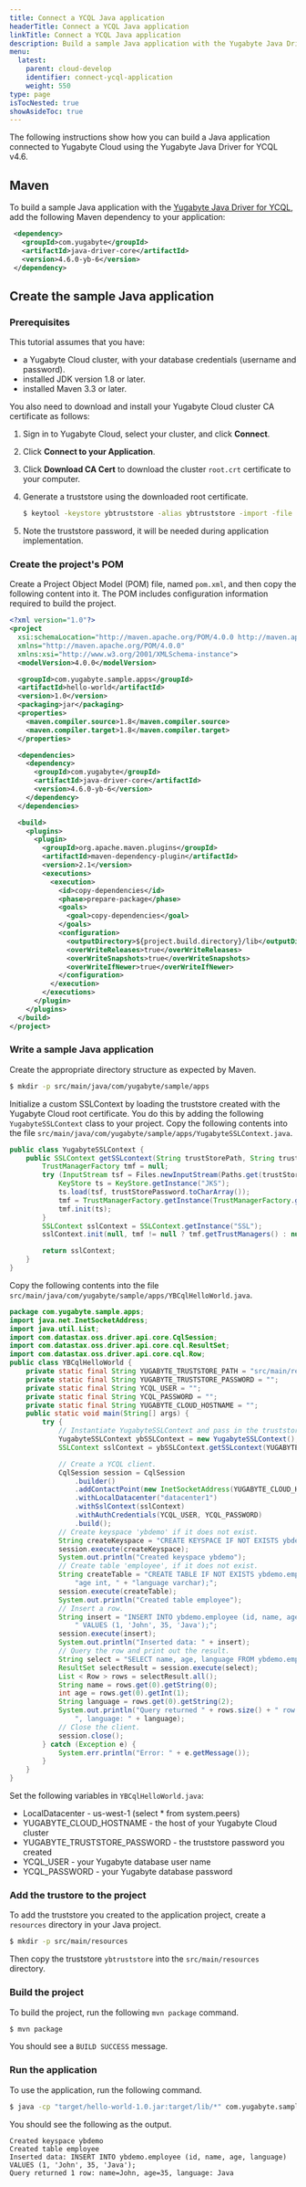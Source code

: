 ```yaml
---
title: Connect a YCQL Java application
headerTitle: Connect a YCQL Java application
linkTitle: Connect a YCQL Java application
description: Build a sample Java application with the Yugabyte Java Driver for YCQL v4.6.
menu:
  latest:
    parent: cloud-develop
    identifier: connect-ycql-application
    weight: 550
type: page
isTocNested: true
showAsideToc: true
---
```


The following instructions show how you can build a Java application connected to Yugabyte Cloud using the Yugabyte Java Driver for YCQL v4.6.

## Maven

To build a sample Java application with the [Yugabyte Java Driver for YCQL](https://github.com/yugabyte/cassandra-java-driver), add the following Maven dependency to your application:

```xml
 <dependency>
   <groupId>com.yugabyte</groupId>
   <artifactId>java-driver-core</artifactId>
   <version>4.6.0-yb-6</version>
 </dependency>
```

## Create the sample Java application

### Prerequisites

This tutorial assumes that you have:

- a Yugabyte Cloud cluster, with your database credentials (username and password).
- installed JDK version 1.8 or later.
- installed Maven 3.3 or later.

You also need to download and install your Yugabyte Cloud cluster CA certificate as follows:

1. Sign in to Yugabyte Cloud, select your cluster, and click **Connect**.

1. Click **Connect to your Application**.

1. Click **Download CA Cert** to download the cluster `root.crt` certificate to your computer.

1. Generate a truststore using the downloaded root certificate.

    ```sh
    $ keytool -keystore ybtruststore -alias ybtruststore -import -file root.crt
    ```

1. Note the truststore password, it will be needed during application implementation.

### Create the project's POM

Create a Project Object Model (POM) file, named `pom.xml`, and then copy the following content into it. The POM includes configuration information required to build the project.

```xml
<?xml version="1.0"?>
<project
  xsi:schemaLocation="http://maven.apache.org/POM/4.0.0 http://maven.apache.org/xsd/maven-4.0.0.xsd"
  xmlns="http://maven.apache.org/POM/4.0.0"
  xmlns:xsi="http://www.w3.org/2001/XMLSchema-instance">
  <modelVersion>4.0.0</modelVersion>

  <groupId>com.yugabyte.sample.apps</groupId>
  <artifactId>hello-world</artifactId>
  <version>1.0</version>
  <packaging>jar</packaging>
  <properties>
    <maven.compiler.source>1.8</maven.compiler.source>
    <maven.compiler.target>1.8</maven.compiler.target>
  </properties>

  <dependencies>
    <dependency>
      <groupId>com.yugabyte</groupId>
      <artifactId>java-driver-core</artifactId>
      <version>4.6.0-yb-6</version>
    </dependency>
  </dependencies>

  <build>
    <plugins>
      <plugin>
        <groupId>org.apache.maven.plugins</groupId>
        <artifactId>maven-dependency-plugin</artifactId>
        <version>2.1</version>
        <executions>
          <execution>
            <id>copy-dependencies</id>
            <phase>prepare-package</phase>
            <goals>
              <goal>copy-dependencies</goal>
            </goals>
            <configuration>
              <outputDirectory>${project.build.directory}/lib</outputDirectory>
              <overWriteReleases>true</overWriteReleases>
              <overWriteSnapshots>true</overWriteSnapshots>
              <overWriteIfNewer>true</overWriteIfNewer>
            </configuration>
          </execution>
        </executions>
      </plugin>
    </plugins>
  </build>
</project>
```

### Write a sample Java application

Create the appropriate directory structure as expected by Maven.

```sh
$ mkdir -p src/main/java/com/yugabyte/sample/apps
```

Initialize a custom SSLContext by loading the truststore created with the Yugabyte Cloud root certificate. You do this by adding the following `YugabyteSSLContext` class to your project. Copy the following contents into the file `src/main/java/com/yugabyte/sample/apps/YugabyteSSLContext.java`.

```java
public class YugabyteSSLContext {
    public SSLContext getSSLcontext(String trustStorePath, String trustStorePassword) throws Exception {
        TrustManagerFactory tmf = null;
        try (InputStream tsf = Files.newInputStream(Paths.get(trustStorePath))) {
            KeyStore ts = KeyStore.getInstance("JKS");
            ts.load(tsf, trustStorePassword.toCharArray());
            tmf = TrustManagerFactory.getInstance(TrustManagerFactory.getDefaultAlgorithm());
            tmf.init(ts);
        }
        SSLContext sslContext = SSLContext.getInstance("SSL");
        sslContext.init(null, tmf != null ? tmf.getTrustManagers() : null, new SecureRandom());

        return sslContext;
    }
}
```

Copy the following contents into the file `src/main/java/com/yugabyte/sample/apps/YBCqlHelloWorld.java`.

```java
package com.yugabyte.sample.apps;
import java.net.InetSocketAddress;
import java.util.List;
import com.datastax.oss.driver.api.core.CqlSession;
import com.datastax.oss.driver.api.core.cql.ResultSet;
import com.datastax.oss.driver.api.core.cql.Row;
public class YBCqlHelloWorld {
    private static final String YUGABYTE_TRUSTSTORE_PATH = "src/main/resource/ybtruststore ";
    private static final String YUGABYTE_TRUSTSTORE_PASSWORD = "";
    private static final String YCQL_USER = "";
    private static final String YCQL_PASSWORD = "";
    private static final String YUGABYTE_CLOUD_HOSTNAME = "";
    public static void main(String[] args) {
        try {
            // Instantiate YugabyteSSLContext and pass in the truststore details.
            YugabyteSSLContext ybSSLContext = new YugabyteSSLContext();
            SSLContext sslContext = ybSSLContext.getSSLcontext(YUGABYTE_TRUSTSTORE_PATH, YUGABYTE_TRUSTSTORE_PASSWORD);

            // Create a YCQL client.
            CqlSession session = CqlSession
                .builder()
                .addContactPoint(new InetSocketAddress(YUGABYTE_CLOUD_HOSTNAME, 9042))
                .withLocalDatacenter("datacenter1")
                .withSslContext(sslContext)
                .withAuthCredentials(YCQL_USER, YCQL_PASSWORD)
                .build();
            // Create keyspace 'ybdemo' if it does not exist.
            String createKeyspace = "CREATE KEYSPACE IF NOT EXISTS ybdemo;";
            session.execute(createKeyspace);
            System.out.println("Created keyspace ybdemo");
            // Create table 'employee', if it does not exist.
            String createTable = "CREATE TABLE IF NOT EXISTS ybdemo.employee (id int PRIMARY KEY, " + "name varchar, " +
                "age int, " + "language varchar);";
            session.execute(createTable);
            System.out.println("Created table employee");
            // Insert a row.
            String insert = "INSERT INTO ybdemo.employee (id, name, age, language)" +
                " VALUES (1, 'John', 35, 'Java');";
            session.execute(insert);
            System.out.println("Inserted data: " + insert);
            // Query the row and print out the result.
            String select = "SELECT name, age, language FROM ybdemo.employee WHERE id = 1;";
            ResultSet selectResult = session.execute(select);
            List < Row > rows = selectResult.all();
            String name = rows.get(0).getString(0);
            int age = rows.get(0).getInt(1);
            String language = rows.get(0).getString(2);
            System.out.println("Query returned " + rows.size() + " row: " + "name=" + name + ", age=" + age +
                ", language: " + language);
            // Close the client.
            session.close();
        } catch (Exception e) {
            System.err.println("Error: " + e.getMessage());
        }
    }
}
```

Set the following variables in `YBCqlHelloWorld.java`:

- LocalDatacenter - us-west-1 (select * from system.peers)
- YUGABYTE_CLOUD_HOSTNAME - the host of your Yugabyte Cloud cluster
- YUGABYTE_TRUSTSTORE_PASSWORD - the truststore password you created
- YCQL_USER - your Yugabyte database user name
- YCQL_PASSWORD - your Yugabyte database password

### Add the trustore to the project

To add the truststore you created to the application project, create a `resources` directory in your Java project.

```sh
$ mkdir -p src/main/resources
```

Then copy the truststore `ybtruststore` into the `src/main/resources` directory.

### Build the project

To build the project, run the following `mvn package` command.

```sh
$ mvn package
```

You should see a `BUILD SUCCESS` message.

### Run the application

To use the application, run the following command.

```sh
$ java -cp "target/hello-world-1.0.jar:target/lib/*" com.yugabyte.sample.apps.YBCqlHelloWorld
```

You should see the following as the output.

```output
Created keyspace ybdemo
Created table employee
Inserted data: INSERT INTO ybdemo.employee (id, name, age, language) VALUES (1, 'John', 35, 'Java');
Query returned 1 row: name=John, age=35, language: Java
```
